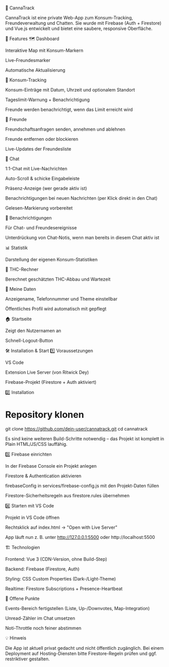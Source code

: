 🌿 CannaTrack

CannaTrack ist eine private Web-App zum Konsum-Tracking, Freundeverwaltung und Chatten.
Sie wurde mit Firebase (Auth + Firestore) und Vue.js entwickelt und bietet eine saubere, responsive Oberfläche.

🚀 Features
🗺️ Dashboard

Interaktive Map mit Konsum-Markern

Live-Freundesmarker

Automatische Aktualisierung

🌿 Konsum-Tracking

Konsum-Einträge mit Datum, Uhrzeit und optionalem Standort

Tageslimit-Warnung + Benachrichtigung

Freunde werden benachrichtigt, wenn das Limit erreicht wird

👥 Freunde

Freundschaftsanfragen senden, annehmen und ablehnen

Freunde entfernen oder blockieren

Live-Updates der Freundesliste

💬 Chat

1:1-Chat mit Live-Nachrichten

Auto-Scroll & schicke Eingabeleiste

Präsenz-Anzeige (wer gerade aktiv ist)

Benachrichtigungen bei neuen Nachrichten (per Klick direkt in den Chat)

Gelesen-Markierung vorbereitet

🔔 Benachrichtigungen

Für Chat- und Freundesereignisse

Unterdrückung von Chat-Notis, wenn man bereits in diesem Chat aktiv ist

📊 Statistik

Darstellung der eigenen Konsum-Statistiken

🧮 THC-Rechner

Berechnet geschätzten THC-Abbau und Wartezeit

👤 Meine Daten

Anzeigename, Telefonnummer und Theme einstellbar

Öffentliches Profil wird automatisch mit gepflegt

🏠 Startseite

Zeigt den Nutzernamen an

Schnell-Logout-Button

🛠️ Installation & Start
1️⃣ Voraussetzungen

VS Code

Extension Live Server (von Ritwick Dey)

Firebase-Projekt (Firestore + Auth aktiviert)

2️⃣ Installation
# Repository klonen
git clone https://github.com/dein-user/cannatrack.git
cd cannatrack


Es sind keine weiteren Build-Schritte notwendig – das Projekt ist komplett in Plain HTML/JS/CSS lauffähig.

3️⃣ Firebase einrichten

In der Firebase Console ein Projekt anlegen

Firestore & Authentication aktivieren

firebaseConfig in services/firebase-config.js mit den Projekt-Daten füllen

Firestore-Sicherheitsregeln aus firestore.rules übernehmen

4️⃣ Starten mit VS Code

Projekt in VS Code öffnen

Rechtsklick auf index.html → "Open with Live Server"

App läuft nun z. B. unter http://127.0.0.1:5500 oder http://localhost:5500

🏗️ Technologien

Frontend: Vue 3 (CDN-Version, ohne Build-Step)

Backend: Firebase (Firestore, Auth)

Styling: CSS Custom Properties (Dark-/Light-Theme)

Realtime: Firestore Subscriptions + Presence-Heartbeat

📌 Offene Punkte

Events-Bereich fertigstellen (Liste, Up-/Downvotes, Map-Integration)

Unread-Zähler im Chat umsetzen

Noti-Throttle noch feiner abstimmen

💡 Hinweis

Die App ist aktuell privat gedacht und nicht öffentlich zugänglich.
Bei einem Deployment auf Hosting-Diensten bitte Firestore-Regeln prüfen und ggf. restriktiver gestalten.